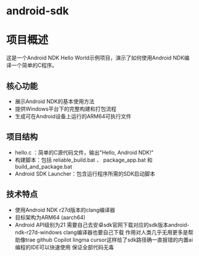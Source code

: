 # android-sdk
# 项目概述
这是一个Android NDK Hello World示例项目，演示了如何使用Android NDK编译一个简单的C程序。

## 核心功能
- 展示Android NDK的基本使用方法
- 提供Windows平台下的完整构建和打包流程
- 生成可在Android设备上运行的ARM64可执行文件
## 项目结构
- hello.c ：简单的C源代码文件，输出"Hello, Android NDK!"
- 构建脚本：包括 reliable_build.bat 、 package_app.bat 和 build_and_package.bat
- Android SDK Launcher：包含运行程序所需的SDK启动脚本
## 技术特点
- 使用Android NDK r27d版本的clang编译器
- 目标架构为ARM64 (aarch64)
- Android API级别为21
  需要自己去安卓sdk官网下载对应的sdk版本android-ndk-r27d-windows
  clang编译器也要自己下载
  作用对人类几乎无用更多是帮助像trae github Copilot lingma cursor这样给了sdk路径确一直报错的内置ai编程的IDE可以快速使用
  保证全部代码无毒 
